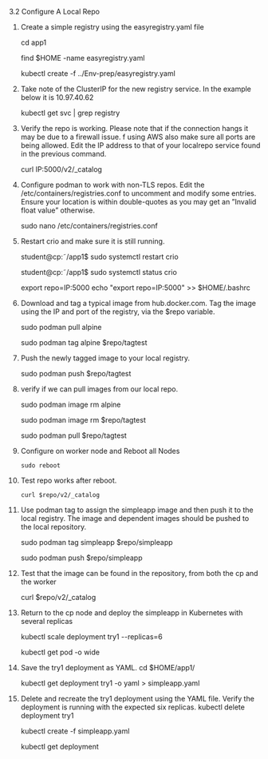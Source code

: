 3.2 Configure A Local Repo

1. Create a simple registry using the easyregistry.yaml file

    cd app1

    find $HOME -name easyregistry.yaml

    kubectl create -f ../Env-prep/easyregistry.yaml

 2. Take note of the ClusterIP for the new registry service. In the example below it is 10.97.40.62
   
    kubectl get svc | grep registry

3. Verify the repo is working. Please note that if the connection hangs it may be due to a firewall issue. f using AWS also make sure all ports are being allowed.
Edit the IP address to that of your localrepo service found in the previous command.

    curl IP:5000/v2/_catalog

4. Configure podman to work with non-TLS repos. Edit the /etc/containers/registries.conf to uncomment and modify some entries. Ensure your location is within double-quotes as you may get an ”Invalid float value” otherwise.
   
    sudo nano /etc/containers/registries.conf

5. Restart crio and make sure it is still running.


    student@cp:˜/app1$ sudo systemctl restart crio

    student@cp:˜/app1$ sudo systemctl status crio

    export repo=IP:5000
    echo "export repo=IP:5000" >> $HOME/.bashrc

7. Download and tag a typical image from hub.docker.com. Tag the image using the IP and port of the registry, via the $repo variable.

    sudo podman pull alpine

    sudo podman tag alpine $repo/tagtest


8. Push the newly tagged image to your local registry.


    sudo podman push $repo/tagtest

9. verify if we can pull images from our local repo.

    sudo podman image rm alpine

    sudo podman image rm $repo/tagtest

    sudo podman pull $repo/tagtest

10. Configure on worker node and Reboot all Nodes

        sudo reboot

11. Test repo works after reboot.

        curl $repo/v2/_catalog

12. Use podman tag to assign the simpleapp image and then push it to the local registry. The image and dependent images should be pushed to the local repository.
    
    sudo podman tag simpleapp $repo/simpleapp

    sudo podman push $repo/simpleapp

13. Test that the image can be found in the repository, from both the cp and the worker

    curl $repo/v2/_catalog 

14. Return to the cp node and deploy the simpleapp in Kubernetes with several replicas

    kubectl scale deployment try1 --replicas=6

    kubectl get pod -o wide

15. Save the try1 deployment as YAML.
    cd $HOME/app1/

    kubectl get deployment try1 -o yaml > simpleapp.yaml

16. Delete and recreate the try1 deployment using the YAML file. Verify the deployment is running with the expected six replicas.
    kubectl delete deployment try1

    kubectl create -f simpleapp.yaml

    kubectl get deployment


